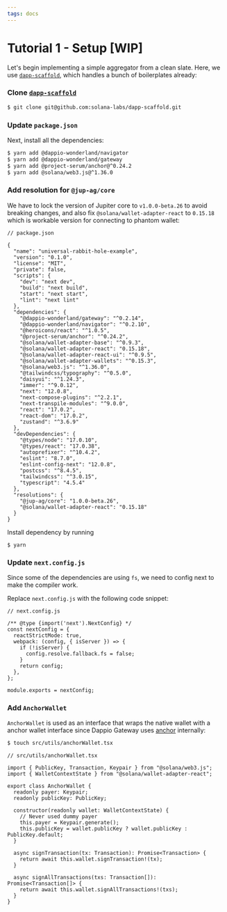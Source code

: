 ```yaml
---
tags: docs
---
```


# Tutorial 1 - Setup [WIP]

Let's begin implementing a simple aggregator from a clean slate. Here, we use [`dapp-scaffold`](https://github.com/solana-labs/dapp-scaffold), which handles a bunch of boilerplates already:

### Clone [`dapp-scaffold`](https://github.com/solana-labs/dapp-scaffold)

```bash
$ git clone git@github.com:solana-labs/dapp-scaffold.git
```

### Update `package.json`

Next, install all the dependencies:

```bash
$ yarn add @dappio-wonderland/navigator
$ yarn add @dappio-wonderland/gateway
$ yarn add @project-serum/anchor@^0.24.2
$ yarn add @solana/web3.js@^1.36.0
```

### Add resolution for `@jup-ag/core`

We have to lock the version of Jupiter core to `v1.0.0-beta.26` to avoid breaking changes, and also fix `@solana/wallet-adapter-react` to `0.15.18` which is workable version for connecting to phantom wallet:

```typescript!
// package.json

{
  "name": "universal-rabbit-hole-example",
  "version": "0.1.0",
  "license": "MIT",
  "private": false,
  "scripts": {
    "dev": "next dev",
    "build": "next build",
    "start": "next start",
    "lint": "next lint"
  },
  "dependencies": {
    "@dappio-wonderland/gateway": "^0.2.14",
    "@dappio-wonderland/navigator": "^0.2.10",
    "@heroicons/react": "^1.0.5",
    "@project-serum/anchor": "^0.24.2",
    "@solana/wallet-adapter-base": "^0.9.3",
    "@solana/wallet-adapter-react": "0.15.18",
    "@solana/wallet-adapter-react-ui": "^0.9.5",
    "@solana/wallet-adapter-wallets": "^0.15.3",
    "@solana/web3.js": "^1.36.0",
    "@tailwindcss/typography": "^0.5.0",
    "daisyui": "^1.24.3",
    "immer": "^9.0.12",
    "next": "12.0.8",
    "next-compose-plugins": "^2.2.1",
    "next-transpile-modules": "^9.0.0",
    "react": "17.0.2",
    "react-dom": "17.0.2",
    "zustand": "^3.6.9"
  },
  "devDependencies": {
    "@types/node": "17.0.10",
    "@types/react": "17.0.38",
    "autoprefixer": "^10.4.2",
    "eslint": "8.7.0",
    "eslint-config-next": "12.0.8",
    "postcss": "^8.4.5",
    "tailwindcss": "^3.0.15",
    "typescript": "4.5.4"
  },
  "resolutions": {
    "@jup-ag/core": "1.0.0-beta.26",
    "@solana/wallet-adapter-react": "0.15.18"
  }
}
```

Install dependency by running

```
$ yarn
```

### Update `next.config.js`

Since some of the dependencies are using `fs`, we need to config next to make the compiler work. 

Replace `next.config.js` with the following code snippet:

```javascript!
// next.config.js

/** @type {import('next').NextConfig} */
const nextConfig = {
  reactStrictMode: true,
  webpack: (config, { isServer }) => {
    if (!isServer) {
      config.resolve.fallback.fs = false;
    }
    return config;
  },
};

module.exports = nextConfig;
```

### Add `AnchorWallet`

`AnchorWallet` is used as an interface that wraps the native wallet with a anchor wallet interface since Dappio Gateway uses [anchor](https://github.com/coral-xyz/anchor) internally:

```bash
$ touch src/utils/anchorWallet.tsx
```

```typescript!
// src/utils/anchorWallet.tsx

import { PublicKey, Transaction, Keypair } from "@solana/web3.js";
import { WalletContextState } from "@solana/wallet-adapter-react";

export class AnchorWallet {
  readonly payer: Keypair;
  readonly publicKey: PublicKey;

  constructor(readonly wallet: WalletContextState) {
    // Never used dummy payer
    this.payer = Keypair.generate();
    this.publicKey = wallet.publicKey ? wallet.publicKey : PublicKey.default;
  }

  async signTransaction(tx: Transaction): Promise<Transaction> {
    return await this.wallet.signTransaction!(tx);
  }

  async signAllTransactions(txs: Transaction[]): Promise<Transaction[]> {
    return await this.wallet.signAllTransactions!(txs);
  }
}
```

